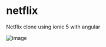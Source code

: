 # netflix

Netflix clone using ionic 5 with angular

![image](https://user-images.githubusercontent.com/24777235/119316551-b7d05e80-bc94-11eb-8d62-734b0eadd05b.png)
